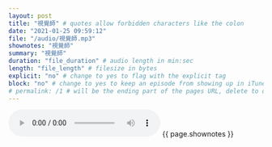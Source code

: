 ```yaml
---
layout: post
title: "視覺師" # quotes allow forbidden characters like the colon
date: "2021-01-25 09:59:12"
file: "/audio/視覺師.mp3"
shownotes: "視覺師"
summary: "視覺師"
duration: "file_duration" # audio length in min:sec
length: "file_length" # filesize in bytes
explicit: "no" # change to yes to flag with the explicit tag
block: "no" # change to yes to keep an episode from showing up in iTunes
# permalink: /1 # will be the ending part of the pages URL, delete to default to the title
---
```


<audio controls>
<source src="{{site.url}}{{site.baseurl}}{{ page.file }}" type="audio/x-mp3">
Your browser does not support the audio element.
</audio>
{{ page.shownotes }}
